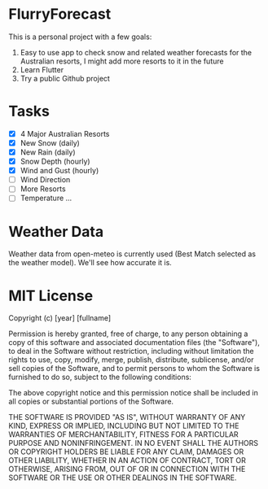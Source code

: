 # FlurryForecast

This is a personal project with a few goals:
1. Easy to use app to check snow and related weather forecasts for the Australian resorts, I might add more resorts to it in the future
2. Learn Flutter
3. Try a public Github project

# Tasks
- [x] 4 Major Australian Resorts
- [x] New Snow (daily)
- [x] New Rain (daily)
- [x] Snow Depth (hourly)
- [x] Wind and Gust (hourly)
- [ ] Wind Direction
- [ ] More Resorts
- [ ] Temperature
...

# Weather Data
Weather data from open-meteo is currently used (Best Match selected as the weather model). We'll see how accurate it is.


# MIT License

Copyright (c) [year] [fullname]

Permission is hereby granted, free of charge, to any person obtaining a copy
of this software and associated documentation files (the "Software"), to deal
in the Software without restriction, including without limitation the rights
to use, copy, modify, merge, publish, distribute, sublicense, and/or sell
copies of the Software, and to permit persons to whom the Software is
furnished to do so, subject to the following conditions:

The above copyright notice and this permission notice shall be included in all
copies or substantial portions of the Software.

THE SOFTWARE IS PROVIDED "AS IS", WITHOUT WARRANTY OF ANY KIND, EXPRESS OR
IMPLIED, INCLUDING BUT NOT LIMITED TO THE WARRANTIES OF MERCHANTABILITY,
FITNESS FOR A PARTICULAR PURPOSE AND NONINFRINGEMENT. IN NO EVENT SHALL THE
AUTHORS OR COPYRIGHT HOLDERS BE LIABLE FOR ANY CLAIM, DAMAGES OR OTHER
LIABILITY, WHETHER IN AN ACTION OF CONTRACT, TORT OR OTHERWISE, ARISING FROM,
OUT OF OR IN CONNECTION WITH THE SOFTWARE OR THE USE OR OTHER DEALINGS IN THE
SOFTWARE.
